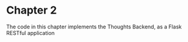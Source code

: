 Chapter 2
=======

The code in this chapter implements the Thoughts Backend, as a Flask RESTful application
